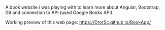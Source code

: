 
A book website i was playing with to learn more about Angular, Bootstrap, Git and connection to API (used Google Books API).

Working preview of this web page: https://DrorSc.github.io/BookApp/

